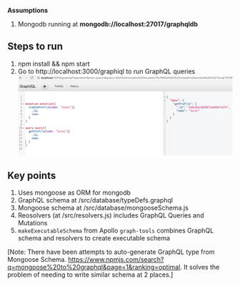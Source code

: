 
**Assumptions**
1. Mongodb running at **mongodb://localhost:27017/graphqldb**


## Steps to run

1. npm install && npm start
2. Go to http://localhost:3000/graphiql to run GraphQL queries
![Alt text](graphql-query-screenshot.png?raw=true "GraphQL-Query-screenshot")


##  Key points

1. Uses mongoose as ORM for mongodb
2. GraphQL schema at /src/database/typeDefs.graphql
3. Mongoose schema at /src/database/mongooseSchema.js
4. Reosolvers (at /src/resolvers.js) includes GraphQL Queries and Mutations
5. `makeExecutableSchema` from Apollo `graph-tools` combines GraphQL schema and resolvers to create executable schema

[Note: There have been attempts to auto-generate GraphQL type from Mongoose Schema. https://www.npmjs.com/search?q=mongoose%20to%20graphql&page=1&ranking=optimal. It solves the problem of needing to write similar schema at 2 places.]

